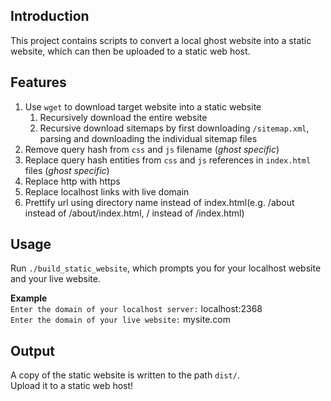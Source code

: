 ## Introduction
This project contains scripts to convert a local ghost website into a static website, which can then be uploaded to a static web host.

## Features
1. Use `wget` to download target website into a static website
    1. Recursively download the entire website
    2. Recursive download sitemaps by first downloading `/sitemap.xml`, parsing and downloading the individual sitemap files
2. Remove query hash from `css` and `js` filename (*ghost specific*)
3. Replace query hash entities from `css` and `js` references in `index.html` files (*ghost specific*)
4. Replace http with https
5. Replace localhost links with live domain
6. Prettify url using directory name instead of index.html(e.g. /about instead of /about/index.html, / instead of /index.html)

## Usage
Run `./build_static_website`, which prompts you for your localhost website and your live  website.  

**Example**  
`Enter the domain of your localhost server:` localhost:2368  
`Enter the domain of your live website:` mysite.com

## Output
A copy of the static website is written to the path `dist/`.  
Upload it to a static web host!
